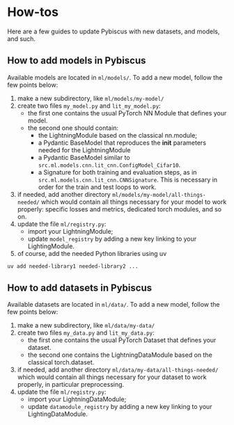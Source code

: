# How-tos

Here are a few guides to update Pybiscus with new datasets, and models, and such.

## How to add models in Pybiscus

Available models are located in `ml/models/`. To add a new model, follow the few points below:

1. make a new subdirectory, like `ml/models/my-model/`
2. create two files `my_model.py` and `lit_my_model.py`:
    - the first one contains the usual PyTorch NN Module that defines your model.
    - the second one should contain:
        - the LightningModule based on the classical nn.module;
        - a Pydantic BaseModel that reproduces the __init__ parameters needed for the LightningModule
        - a Pydantic BaseModel similar to `src.ml.models.cnn.lit_cnn.ConfigModel_Cifar10`.
        - a Signature for both training and evaluation steps, as in `src.ml.models.cnn.lit_cnn.CNNSignature`. This is necessary in order for the train and test loops to work.
3. if needed, add another directory `ml/models/my-model/all-things-needed/` which would contain all things necessary for your model to work properly: specific losses and metrics, dedicated torch modules, and so on.
4. update the file `ml/registry.py`:
    - import your LightningModule;
    - update `model_registry` by adding a new key linking to your LightingModule.
5. of course, add the needed Python libraries using uv
```bash
uv add needed-library1 needed-library2 ...
```

## How to add datasets in Pybiscus

Available datasets are located in `ml/data/`. To add a new model, follow the few points below:

1. make a new subdirectory, like `ml/data/my-data/`
2. create two files `my_data.py` and `lit_my_data.py`:
    - the first one contains the usual PyTorch Dataset that defines your dataset.
    - the second one contains the LightningDataModule based on the classical torch.dataset.
3. if needed, add another directory `ml/data/my-data/all-things-needed/` which would contain all things necessary for your dataset to work properly, in particular preprocessing.
4. update the file `ml/registry.py`:
    - import your LightningDataModule;
    - update `datamodule_registry` by adding a new key linking to your LightingDataModule.
